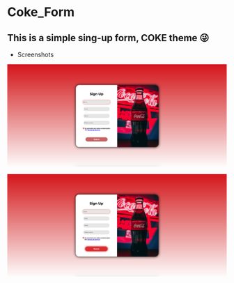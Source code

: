 # Coke_Form
## This is a simple sing-up form, COKE theme 😜 

- Screenshots

![Screenshot](Readme/Shot1.png)

![Screenshot_1](Readme/Shot2.png)
